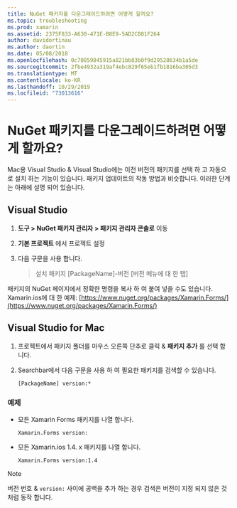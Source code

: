 ```yaml
---
title: NuGet 패키지를 다운그레이드하려면 어떻게 할까요?
ms.topic: troubleshooting
ms.prod: xamarin
ms.assetid: 2375F833-A630-471E-B8E9-5AD2CB81F264
author: davidortinau
ms.author: daortin
ms.date: 05/08/2018
ms.openlocfilehash: 0c70859845915a821bb83b0f9d29528634b1a5de
ms.sourcegitcommit: 2fbe4932a319af4ebc829f65eb1fb1816ba305d3
ms.translationtype: MT
ms.contentlocale: ko-KR
ms.lasthandoff: 10/29/2019
ms.locfileid: "73013616"
---
```

# <a name="how-do-i-downgrade-a-nuget-package"></a>NuGet 패키지를 다운그레이드하려면 어떻게 할까요?

Mac용 Visual Studio & Visual Studio에는 이전 버전의 패키지를 선택 하 고 자동으로 설치 하는 기능이 있습니다. 패키지 업데이트의 작동 방법과 비슷합니다. 이러한 단계는 아래에 설명 되어 있습니다.

## <a name="visual-studio"></a>Visual Studio

1. **도구 > NuGet 패키지 관리자 > 패키지 관리자 콘솔로** 이동
2. **기본 프로젝트** 에서 프로젝트 설정
3. 다음 구문을 사용 합니다.

    > 설치 패키지 [PackageName]-버전 [버전 메뉴에 대 한 탭]

패키지의 NuGet 페이지에서 정확한 명령을 복사 하 여 붙여 넣을 수도 있습니다. Xamarin.ios에 대 한 예제: [https://www.nuget.org/packages/Xamarin.Forms/](https://www.nuget.org/packages/Xamarin.Forms/)

## <a name="visual-studio-for-mac"></a>Visual Studio for Mac

1. 프로젝트에서 패키지 폴더를 마우스 오른쪽 단추로 클릭 & **패키지 추가** 를 선택 합니다.
2. Searchbar에서 다음 구문을 사용 하 여 필요한 패키지를 검색할 수 있습니다.

    `[PackageName] version:*`

### <a name="examples"></a>예제 

- 모든 Xamarin Forms 패키지를 나열 합니다. 

    `Xamarin.Forms version:`

- 모든 Xamarin.ios 1.4. x 패키지를 나열 합니다. 

    `Xamarin.Forms version:1.4`

> [!NOTE]
> 버전 번호 & `version:` 사이에 공백을 추가 하는 경우 검색은 버전이 지정 되지 않은 것 처럼 동작 합니다.
